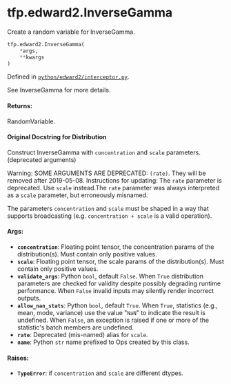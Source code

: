 <div itemscope itemtype="http://developers.google.com/ReferenceObject">
<meta itemprop="name" content="tfp.edward2.InverseGamma" />
<meta itemprop="path" content="Stable" />
</div>

# tfp.edward2.InverseGamma

Create a random variable for InverseGamma.

``` python
tfp.edward2.InverseGamma(
    *args,
    **kwargs
)
```



Defined in [`python/edward2/interceptor.py`](https://github.com/tensorflow/probability/tree/master/tensorflow_probability/python/edward2/interceptor.py).

<!-- Placeholder for "Used in" -->

See InverseGamma for more details.

#### Returns:

RandomVariable.


#### Original Docstring for Distribution

Construct InverseGamma with `concentration` and `scale` parameters. (deprecated arguments)

Warning: SOME ARGUMENTS ARE DEPRECATED: `(rate)`. They will be removed after 2019-05-08.
Instructions for updating:
The `rate` parameter is deprecated. Use `scale` instead.The `rate` parameter was always interpreted as a `scale` parameter, but erroneously misnamed.

The parameters `concentration` and `scale` must be shaped in a way that
supports broadcasting (e.g. `concentration + scale` is a valid operation).

#### Args:


* <b>`concentration`</b>: Floating point tensor, the concentration params of the
  distribution(s). Must contain only positive values.
* <b>`scale`</b>: Floating point tensor, the scale params of the distribution(s).
  Must contain only positive values.
* <b>`validate_args`</b>: Python `bool`, default `False`. When `True` distribution
  parameters are checked for validity despite possibly degrading runtime
  performance. When `False` invalid inputs may silently render incorrect
  outputs.
* <b>`allow_nan_stats`</b>: Python `bool`, default `True`. When `True`, statistics
  (e.g., mean, mode, variance) use the value "`NaN`" to indicate the
  result is undefined. When `False`, an exception is raised if one or
  more of the statistic's batch members are undefined.
* <b>`rate`</b>: Deprecated (mis-named) alias for `scale`.
* <b>`name`</b>: Python `str` name prefixed to Ops created by this class.



#### Raises:


* <b>`TypeError`</b>: if `concentration` and `scale` are different dtypes.